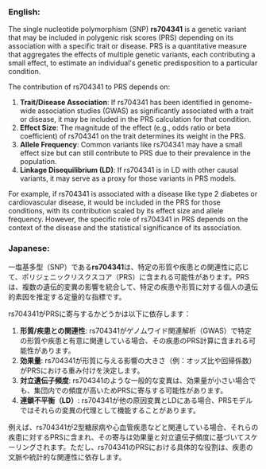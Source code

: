 ### English:
The single nucleotide polymorphism (SNP) **rs704341** is a genetic variant that may be included in polygenic risk scores (PRS) depending on its association with a specific trait or disease. PRS is a quantitative measure that aggregates the effects of multiple genetic variants, each contributing a small effect, to estimate an individual's genetic predisposition to a particular condition.

The contribution of rs704341 to PRS depends on:
1. **Trait/Disease Association**: If rs704341 has been identified in genome-wide association studies (GWAS) as significantly associated with a trait or disease, it may be included in the PRS calculation for that condition.
2. **Effect Size**: The magnitude of the effect (e.g., odds ratio or beta coefficient) of rs704341 on the trait determines its weight in the PRS.
3. **Allele Frequency**: Common variants like rs704341 may have a small effect size but can still contribute to PRS due to their prevalence in the population.
4. **Linkage Disequilibrium (LD)**: If rs704341 is in LD with other causal variants, it may serve as a proxy for those variants in PRS models.

For example, if rs704341 is associated with a disease like type 2 diabetes or cardiovascular disease, it would be included in the PRS for those conditions, with its contribution scaled by its effect size and allele frequency. However, the specific role of rs704341 in PRS depends on the context of the disease and the statistical significance of its association.

### Japanese:
一塩基多型（SNP）である**rs704341**は、特定の形質や疾患との関連性に応じて、ポリジェニックリスクスコア（PRS）に含まれる可能性があります。PRSは、複数の遺伝的変異の影響を統合して、特定の疾患や形質に対する個人の遺伝的素因を推定する定量的な指標です。

rs704341がPRSに寄与するかどうかは以下に依存します：
1. **形質/疾患との関連性**: rs704341がゲノムワイド関連解析（GWAS）で特定の形質や疾患と有意に関連している場合、その疾患のPRS計算に含まれる可能性があります。
2. **効果量**: rs704341が形質に与える影響の大きさ（例：オッズ比や回帰係数）がPRSにおける重み付けを決定します。
3. **対立遺伝子頻度**: rs704341のような一般的な変異は、効果量が小さい場合でも、集団内での頻度が高いためPRSに寄与する可能性があります。
4. **連鎖不平衡（LD）**: rs704341が他の原因変異とLDにある場合、PRSモデルではそれらの変異の代理として機能することがあります。

例えば、rs704341が2型糖尿病や心血管疾患などと関連している場合、それらの疾患に対するPRSに含まれ、その寄与は効果量と対立遺伝子頻度に基づいてスケーリングされます。ただし、rs704341のPRSにおける具体的な役割は、疾患の文脈や統計的な関連性に依存します。
